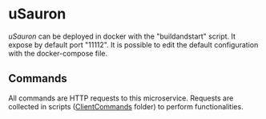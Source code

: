 # uSauron

*uSauron* can be deployed in docker with the "buildandstart" script. It expose by default port "11112". It is possible to edit the default configuration with the docker-compose file. 

## Commands

All commands are HTTP requests to this microservice. Requests are collected in scripts ([ClientCommands](https://github.com/uDEVOPS2020/MacroHive/blob/main/uSauron/ClientCommands) folder) to perform functionalities.
